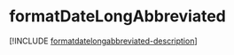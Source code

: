 # formatDateLongAbbreviated

[!INCLUDE [formatdatelongabbreviated-description](includes/formatdatelongabbreviated-description.md)]